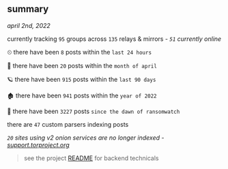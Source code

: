 
## summary
_april 2nd, 2022_

currently tracking `95` groups across `135` relays & mirrors - _`51` currently online_

⏲ there have been `8` posts within the `last 24 hours`

🦈 there have been `20` posts within the `month of april`

🪐 there have been `915` posts within the `last 90 days`

🏚 there have been `941` posts within the `year of 2022`

🦕 there have been `3227` posts `since the dawn of ransomwatch`

there are `47` custom parsers indexing posts

_`20` sites using v2 onion services are no longer indexed - [support.torproject.org](https://support.torproject.org/onionservices/v2-deprecation/)_

> see the project [README](https://github.com/thetanz/ransomwatch#ransomwatch--) for backend technicals
